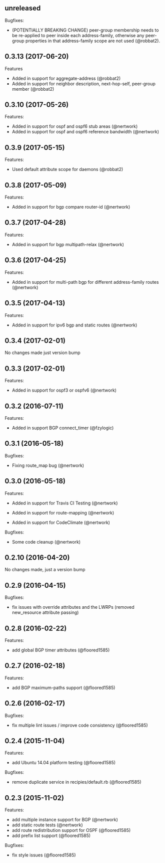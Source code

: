 ## unreleased

Bugfixes:

  - (POTENTIALLY BREAKING CHANGE) peer-group membership needs to be re-applied
	to peer inside each address-family, otherwise any peer-group properties in
	that address-family scope are not used (@robbat2).

## 0.3.13 (2017-06-20)

Features

  - Added in support for aggregate-address (@robbat2)
  - Added in support for neighbor description, next-hop-self, peer-group member (@robbat2)

## 0.3.10 (2017-05-26)

Features:

  - Added in support for ospf and ospf6 stub areas (@nertwork)
  - Added in support for ospf and ospf6 reference bandwidth (@nertwork)

## 0.3.9 (2017-05-15)

Features:

  - Used default attribute scope for daemons (@robbat2)

## 0.3.8 (2017-05-09)

Features:

  - Added in support for bgp compare router-id (@nertwork)

## 0.3.7 (2017-04-28)

Features:

  - Added in support for bgp multipath-relax (@nertwork)

## 0.3.6 (2017-04-25)

Features:

  - Added in support for multi-path bgp for different address-family routes (@nertwork)

## 0.3.5 (2017-04-13)

Features:

  - Added in support for ipv6 bgp and static routes (@nertwork)

## 0.3.4 (2017-02-01)

No changes made just version bump

## 0.3.3 (2017-02-01)

Features:

  - Added in support for ospf3 or ospfv6 (@nertwork)

## 0.3.2 (2016-07-11)

Features:

  - Added in support BGP connect_timer (@fzylogic)

## 0.3.1 (2016-05-18)

Bugfixes:

  - Fixing route_map bug (@nertwork)

## 0.3.0 (2016-05-18)

Features:

  - Added in support for Travis CI Testing (@nertwork)

  - Added in support for route-mapping (@nertwork)

  - Added in support for CodeClimate (@nertwork)

Bugfixes:

  - Some code cleanup (@nertwork)

## 0.2.10 (2016-04-20)

No changes made, just a version bump

## 0.2.9 (2016-04-15)

Bugfixes:

  - fix issues with override attributes and the LWRPs (removed new_resource attribute passing)

## 0.2.8 (2016-02-22)

Features:

  - add global BGP timer attributes (@floored1585)

## 0.2.7 (2016-02-18)

Features:

  - add BGP maximum-paths support (@floored1585)

## 0.2.6 (2016-02-17)

Bugfixes:

  - fix multiple lint issues / improve code consistency (@floored1585)

## 0.2.4 (2015-11-04)

Features:

  - add Ubuntu 14.04 platform testing (@floored1585)

Bugfixes:

  - remove duplicate service in recipies/default.rb (@floored1585)

## 0.2.3 (2015-11-02)

Features:

  - add multiple instance support for BGP (@nertwork)
  - add static route tests (@nertwork)
  - add route redistribution support for OSPF (@floored1585)
  - add prefix list support (@floored1585)
  
Bugfixes:

  - fix style issues (@floored1585)
